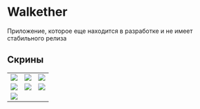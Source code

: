 # Walkether

Приложение, которое еще находится в разработке и не имеет стабильного релиза

## Скрины

<table>
  <tr>
    <td><img src="https://github.com/KiberneticWorm/WalkingTogether/blob/master/screens/screen1.png" /></td>
    <td><img src="https://github.com/KiberneticWorm/WalkingTogether/blob/master/screens/screen2.png" /></td>
    <td><img src="https://github.com/KiberneticWorm/WalkingTogether/blob/master/screens/screen3.png" /></td>
  </tr>
  <tr>
    <td><img src="https://github.com/KiberneticWorm/WalkingTogether/blob/master/screens/screen4.png" /></td>
    <td><img src="https://github.com/KiberneticWorm/WalkingTogether/blob/master/screens/screen5.png" /></td>
    <td><img src="https://github.com/KiberneticWorm/WalkingTogether/blob/master/screens/screen6.png" /></td>
  </tr>
  <tr>
    <td><img src="https://github.com/KiberneticWorm/WalkingTogether/blob/master/screens/screen7.png" /></td>
  </tr>
</table>
  
